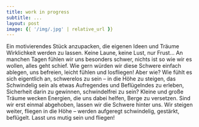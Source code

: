 ```yaml
---
title: work in progress
subtitle: ...
layout: post
image: {{ '/img/.jpg' | relative_url }}
---
```

Ein motivierendes Stück anzupacken, die eigenen Ideen und Träume Wirklichkeit werden zu lassen.
Keine Laune, keine Lust, nur Frust…
An manchen Tagen fühlen wir uns besonders schwer, nichts ist so wie wir es wollen, alles geht schief. Wie gern würden wir diese Schwere einfach ablegen, uns befreien, leicht fühlen und losfliegen!
Aber wie?
Wie fühlt es sich eigentlich an, schwerelos zu sein – in die Höhe zu steigen, das Schwindelig sein als etwas Aufregendes und Beflügelndes zu erleben, Sicherheit darin zu gewinnen, schwindelfrei zu sein? Kleine und große Träume wecken Energien, die uns dabei helfen, Berge zu versetzen. Sind wir erst einmal abgehoben, lassen wir die Schwere hinter uns. Wir steigen weiter, fliegen in die Höhe – werden aufgeregt schwindelig, gestärkt, beflügelt.
Lasst uns mutig sein und fliegen!